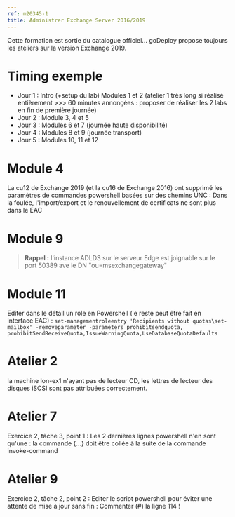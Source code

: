 ```yaml
---
ref: m20345-1
title: Administrer Exchange Server 2016/2019
---
```

Cette formation est sortie du catalogue officiel...
goDeploy propose toujours les ateliers sur la version Exchange 2019.
# Timing exemple
* Jour 1 : Intro (+setup du lab) Modules 1 et 2 (atelier 1 très long si réalisé entièrement >>> 60 minutes annonçées : proposer de réaliser les 2 labs en fin de première journée)
* Jour 2 : Module 3, 4 et 5
* Jour 3 : Modules 6 et 7 (journée haute disponibilité)
* Jour 4 : Modules 8 et 9 (journée transport)
* Jour 5 : Modules 10, 11 et 12
# Module 4
 La cu12 de Exchange 2019 (et la cu16 de Exchange 2016) ont supprimé les paramètres de commandes powershell basées sur des chemins UNC : Dans la foulée, l'import/export et le renouvellement de certificats ne sont plus dans le EAC
# Module 9
> **Rappel :** l'instance ADLDS sur le serveur Edge est joignable sur le port 50389 ave le DN "ou=msexchangegateway"
# Module 11
Editer dans le détail un rôle en Powershell (le reste peut être fait en interface EAC) :
`set-managementroleentry 'Recipients without quotas\set-mailbox' -removeparameter -parameters prohibitsendquota, prohibitSendReceiveQuota,IssueWarningQuota,UseDatabaseQuotaDefaults`
# Atelier 2
la machine lon-ex1 n'ayant pas de lecteur CD, les lettres de lecteur des disques iSCSI sont pas attribuées correctement.
# Atelier 7
Exercice 2, tâche 3, point 1 : Les 2 dernières lignes powershell n'en sont qu'une : la commande {...} doit être collée à la suite de la commande invoke-command
# Atelier 9
Exercice 2, tâche 2, point 2 : Editer le script powershell pour éviter une attente de mise à jour sans fin : Commenter (#) la ligne 114 !
<div id="goDeploy"></div>